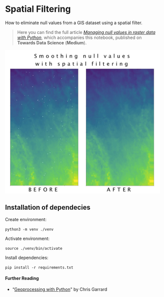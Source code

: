 # Spatial Filtering
How to eliminate null values from a GIS dataset using a spatial filter.

>Here you can find the full article *[Managing null values in raster data with Python](https://towardsdatascience.com/managing-null-values-in-raster-data-with-python-511339b1b31b)*, which accompanies this notebook, published on **Towards Data Science** (**Medium**). 

![Images of GIS elevation data before and after spatial filter smoothing has been applied.](images/null_smoothing.jpg)

## Installation of dependecies

Create environment:

```python3 -m venv ./venv```

Activate environment:

```source ./venv/bin/activate```

Install dependencies:

```pip install -r requirements.txt```

#### __Further Reading__

* “[Geoprocessing with Python](https://livebook.manning.com/book/geoprocessing-with-python/chapter-11/77)" by Chris Garrard
